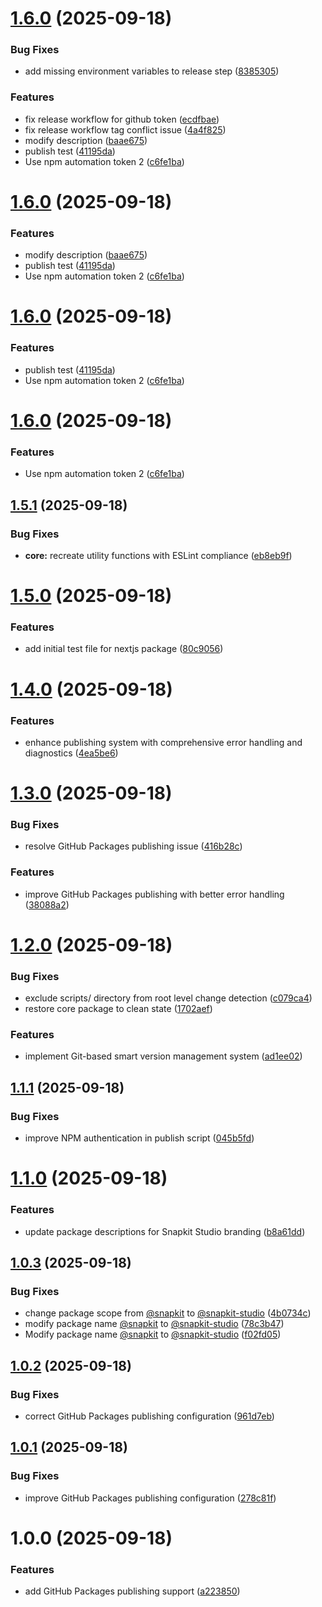 # [1.6.0](https://github.com/snapkit-studio/web/compare/v1.5.1...v1.6.0) (2025-09-18)


### Bug Fixes

* add missing environment variables to release step ([8385305](https://github.com/snapkit-studio/web/commit/8385305f436761a84172b3ffec531acdd9594289))


### Features

* fix release workflow for github token ([ecdfbae](https://github.com/snapkit-studio/web/commit/ecdfbae3227e4ed7e164e6273f308269c5d92688))
* fix release workflow tag conflict issue ([4a4f825](https://github.com/snapkit-studio/web/commit/4a4f825bc4f33a1edc3407ef4d5e15ca08ae52d4))
* modify description ([baae675](https://github.com/snapkit-studio/web/commit/baae675d899113c20148528e241dd5bc3c78c31e))
* publish test ([41195da](https://github.com/snapkit-studio/web/commit/41195da125a45eb5c294139e5b3cd4a411025d3d))
* Use npm automation token 2 ([c6fe1ba](https://github.com/snapkit-studio/web/commit/c6fe1bafc648ea31360d68a343d21b30edbd681b))

# [1.6.0](https://github.com/snapkit-studio/web/compare/v1.5.1...v1.6.0) (2025-09-18)


### Features

* modify description ([baae675](https://github.com/snapkit-studio/web/commit/baae675d899113c20148528e241dd5bc3c78c31e))
* publish test ([41195da](https://github.com/snapkit-studio/web/commit/41195da125a45eb5c294139e5b3cd4a411025d3d))
* Use npm automation token 2 ([c6fe1ba](https://github.com/snapkit-studio/web/commit/c6fe1bafc648ea31360d68a343d21b30edbd681b))

# [1.6.0](https://github.com/snapkit-studio/web/compare/v1.5.1...v1.6.0) (2025-09-18)


### Features

* publish test ([41195da](https://github.com/snapkit-studio/web/commit/41195da125a45eb5c294139e5b3cd4a411025d3d))
* Use npm automation token 2 ([c6fe1ba](https://github.com/snapkit-studio/web/commit/c6fe1bafc648ea31360d68a343d21b30edbd681b))

# [1.6.0](https://github.com/snapkit-studio/web/compare/v1.5.1...v1.6.0) (2025-09-18)


### Features

* Use npm automation token 2 ([c6fe1ba](https://github.com/snapkit-studio/web/commit/c6fe1bafc648ea31360d68a343d21b30edbd681b))

## [1.5.1](https://github.com/snapkit-studio/web/compare/v1.5.0...v1.5.1) (2025-09-18)


### Bug Fixes

* **core:** recreate utility functions with ESLint compliance ([eb8eb9f](https://github.com/snapkit-studio/web/commit/eb8eb9f5f6ba54da16b28e3b42a605adb28ce600))

# [1.5.0](https://github.com/snapkit-studio/web/compare/v1.4.0...v1.5.0) (2025-09-18)


### Features

* add initial test file for nextjs package ([80c9056](https://github.com/snapkit-studio/web/commit/80c905658fe24d7406cddacdfabd7591c2eeb7ca))

# [1.4.0](https://github.com/snapkit-studio/web/compare/v1.3.0...v1.4.0) (2025-09-18)


### Features

* enhance publishing system with comprehensive error handling and diagnostics ([4ea5be6](https://github.com/snapkit-studio/web/commit/4ea5be6c8398474f711b504c98cae4b83cc620d9))

# [1.3.0](https://github.com/snapkit-studio/web/compare/v1.2.0...v1.3.0) (2025-09-18)


### Bug Fixes

* resolve GitHub Packages publishing issue ([416b28c](https://github.com/snapkit-studio/web/commit/416b28c8604ca093fde9fdf305ca99ef5a9e5417))


### Features

* improve GitHub Packages publishing with better error handling ([38088a2](https://github.com/snapkit-studio/web/commit/38088a241869cd477d4fe656b80ae85a131e1c04))

# [1.2.0](https://github.com/snapkit-studio/web/compare/v1.1.1...v1.2.0) (2025-09-18)


### Bug Fixes

* exclude scripts/ directory from root level change detection ([c079ca4](https://github.com/snapkit-studio/web/commit/c079ca4b55f3c22b5dea487279c78d8214f4a37a))
* restore core package to clean state ([1702aef](https://github.com/snapkit-studio/web/commit/1702aef47e1eff422f0d84a6d2771102862693dc))


### Features

* implement Git-based smart version management system ([ad1ee02](https://github.com/snapkit-studio/web/commit/ad1ee020ce9e688081cd98e454d5cef7538df50d))

## [1.1.1](https://github.com/snapkit-studio/web/compare/v1.1.0...v1.1.1) (2025-09-18)


### Bug Fixes

* improve NPM authentication in publish script ([045b5fd](https://github.com/snapkit-studio/web/commit/045b5fd2e3257b31757557f72775986757ff09ac))

# [1.1.0](https://github.com/snapkit-studio/snapkit-nextjs/compare/v1.0.3...v1.1.0) (2025-09-18)


### Features

* update package descriptions for Snapkit Studio branding ([b8a61dd](https://github.com/snapkit-studio/snapkit-nextjs/commit/b8a61ddba0fe855243bd20555aa5614a24101f75))

## [1.0.3](https://github.com/snapkit-studio/snapkit-nextjs/compare/v1.0.2...v1.0.3) (2025-09-18)


### Bug Fixes

* change package scope from [@snapkit](https://github.com/snapkit) to [@snapkit-studio](https://github.com/snapkit-studio) ([4b0734c](https://github.com/snapkit-studio/snapkit-nextjs/commit/4b0734c910077b294c6664b16ac83c64e997b166))
* modify package name [@snapkit](https://github.com/snapkit) to [@snapkit-studio](https://github.com/snapkit-studio) ([78c3b47](https://github.com/snapkit-studio/snapkit-nextjs/commit/78c3b47cdfa27dc773fa701029987cf9ca0eadbe))
* Modify package name [@snapkit](https://github.com/snapkit) to [@snapkit-studio](https://github.com/snapkit-studio) ([f02fd05](https://github.com/snapkit-studio/snapkit-nextjs/commit/f02fd053706c37f8e491bc8c02f6aefa144632c1))

## [1.0.2](https://github.com/snapkit-studio/snapkit-nextjs/compare/v1.0.1...v1.0.2) (2025-09-18)


### Bug Fixes

* correct GitHub Packages publishing configuration ([961d7eb](https://github.com/snapkit-studio/snapkit-nextjs/commit/961d7ebde8ea2482698384c02509f158221c398d))

## [1.0.1](https://github.com/snapkit-studio/snapkit-nextjs/compare/v1.0.0...v1.0.1) (2025-09-18)


### Bug Fixes

* improve GitHub Packages publishing configuration ([278c81f](https://github.com/snapkit-studio/snapkit-nextjs/commit/278c81f7a52978b6e5ea8293ece479672989fd45))

# 1.0.0 (2025-09-18)


### Features

* add GitHub Packages publishing support ([a223850](https://github.com/snapkit-studio/snapkit-nextjs/commit/a2238501e9aa5baf277303b2983c88672d16dccc))
